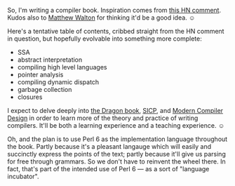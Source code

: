 So, I'm writing a compiler book. Inspiration comes from [this HN comment](http://news.ycombinator.com/item?id=3840545).
Kudos also to [Matthew Walton](http://twitter.com/#!/MaW/status/191172939301920768)
for thinking it'd be a good idea. ☺

Here's a tentative table of contents, cribbed straight from the HN comment in
question, but hopefully evolvable into something more complete:

* SSA
* abstract interpretation
* compiling high level languages
* pointer analysis
* compiling dynamic dispatch
* garbage collection 
* closures

I expect to delve deeply into [the Dragon book](http://www.amazon.com/Compilers-Principles-Techniques-Tools-Edition/dp/0321486811),
[SICP](http://www.amazon.com/Structure-Interpretation-Computer-Programs-Edition/dp/0070004846),
and [Modern Compiler Design](http://www.amazon.com/Modern-Compiler-Design-D-Grune/dp/0471976970) in
order to learn more of the theory and practice of writing compilers. It'll be both a learning
experience and a teaching experience. ☺

Oh, and the plan is to use Perl 6 as the implementation language throughout the
book. Partly because it's a pleasant langauge which will easily and succinctly
express the points of the text; partly because it'll give us parsing for free
through grammars. So we don't have to reinvent the wheel there. In fact, that's
part of the intended use of Perl 6 &mdash; as a sort of "language incubator".
